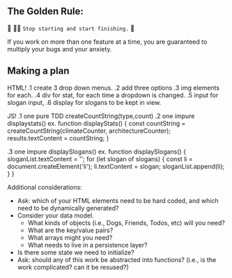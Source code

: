 ## The Golden Rule:

🦸 🦸‍♂️ `Stop starting and start finishing.` 🏁

If you work on more than one feature at a time, you are guaranteed to multiply your bugs and your anxiety.

## Making a plan

HTML!
.1 create 3 drop down menus.
.2 add three options
.3 img elements for each.
.4 div for stat, for each time a dropdown is changed.
.5 input for slogan input,
.6 display for slogans to be kept in view.

JS!
.1 one pure TDD createCountString(type,count)
.2 one impure displaystats()
ex.
function displayStats() {
const countString = createCountString(climateCounter, architectureCounter);
results.textContent = countString;
}

.3 one impure displaySlogans()
ex.
function displaySlogans() {
sloganList.textContent = '';
for (let slogan of slogans) {
const li = document.createElement('li');
li.textContent = slogan;
sloganList.append(li);
}
}


Additional considerations:

-   Ask: which of your HTML elements need to be hard coded, and which need to be dynamically generated?
-   Consider your data model.
    -   What kinds of objects (i.e., Dogs, Friends, Todos, etc) will you need?
    -   What are the key/value pairs?
    -   What arrays might you need?
    -   What needs to live in a persistence layer?
-   Is there some state we need to initialize?
-   Ask: should any of this work be abstracted into functions? (i.e., is the work complicated? can it be resused?)
